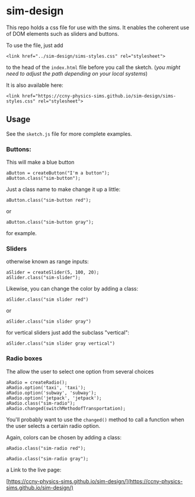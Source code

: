 # sim-design

This repo holds a css file for use with the sims. It enables the coherent use of DOM elements such as sliders and buttons.

To use the file, just add

```
<link href="../sim-design/sims-styles.css" rel="stylesheet">
```

to the head of the `index.html` file before you call the sketch. (_you might need to adjust the path depending on your local systems_)

It is also available here:

```
<link href="https://ccny-physics-sims.github.io/sim-design/sims-styles.css" rel="stylesheet">
```

## Usage

See the `sketch.js` file for more complete examples.

### Buttons:

This will make a blue button

```
aButton = createButton("I'm a button");
aButton.class("sim-button");
```

Just a class name to make change it up a little:

```
aButton.class("sim-button red");
```

or

```
aButton.class("sim-button gray");
```

for example.

### Sliders

otherwise known as range inputs:

```
aSlider = createSlider(5, 100, 20);
aSlider.class("sim-slider");
```

Likewise, you can change the color by adding a class:

```
aSlider.class("sim slider red")
```

or

```
aSlider.class("sim slider gray")
```

for vertical sliders just add the subclass "vertical":

```
aSlider.class("sim slider gray vertical")
```


### Radio boxes

The allow the user to select one option from several choices


```
aRadio = createRadio();
aRadio.option('taxi', 'taxi');
aRadio.option('subway', 'subway');
aRadio.option('jetpack', 'jetpack');
aRadio.class("sim-radio");
aRadio.changed(switchMethodofTransportation);
```

You'll probably want to use the `changed()` method to call a function when the user selects a certain radio option.

Again, colors can be chosen by adding a class:

```
aRadio.class("sim-radio red");
```

```
aRadio.class("sim-radio gray");
```

a
Link to the live page:

[https://ccny-physics-sims.github.io/sim-design/](https://ccny-physics-sims.github.io/sim-design/)
